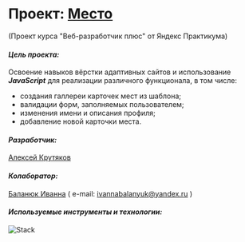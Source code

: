 # Проект: [Место](https://alexeykrutyakov.github.io/mesto-project/)

(Проект курса "Веб-разработчик плюс" от Яндекс Практикума)

#### _Цель проекта:_

Освоение навыков вёрстки адаптивных сайтов и использование **_JavaScript_**
для реализации различного функционала, в том числе:

- создания галлереи карточек мест из шаблона;
- валидации форм, заполняемых пользователем;
- изменения имени и описания профиля;
- добавление новой карточки места.

#### _Разработчик:_

[Алексей Крутяков](https://github.com/AlexeyKrutyakov)

#### _Колаборатор:_

[Баланюк Иванна](https://github.com/IvannaBalanyuk)
( e-mail: ivannabalanyuk@yandex.ru )

#### _Используемые инструменты и технологии:_

![Stack](https://skillicons.dev/icons?i=vscode,figma,git,html,css,js,webpack,babel&perline=10)
